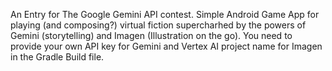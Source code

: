 An Entry for The Google Gemini API contest. Simple Android Game App for playing (and composing?) virtual fiction supercharhed by the powers of Gemini (storytelling) and Imagen (Illustration on the go).
You need to provide your own API key for Gemini and Vertex AI project name for Imagen in the Gradle Build file. 
